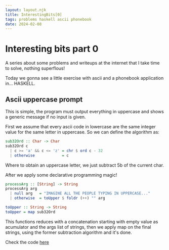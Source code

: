 ```yaml
---
layout: layout.njk
title: InterestingBits[0]
tags: problems haskell ascii phonebook
date: 2024-02-08
---
```

# Interesting bits part 0

A series about some problems and writeups at the internet that I take time to solve, nothing superflous!

Today we gonna see a little exercise with ascii and a phonebook application in... HASKELL.

## Ascii uppercase prompt

This is simple, the program must output everything in uppercase and shows a generic message if no input is given.

First we assume that every ascii code in lowercase are the same integer value for the same letter in uppercase. So we can define the algorithm as:
```hs
sub32Ord :: Char -> Char
sub32Ord c
  | c >= 'a' && c <= 'z' = chr $ ord c - 32
  | otherwise            = c
```

Where to obtain an uppercase letter, we just subtract 5b of the current char.

After we apply some declarative programming magic!
```hs
processArg :: [String] -> String
processArg arg
  | null arg   = "IMAGINE ALL THE PEOPLE TYPING IN UPPERCASE..."
  | otherwise  = toUpper $ foldr (++) "" arg

toUpper :: String -> String
toUpper = map sub32Ord
```

This functions reduces with a concatenation starting with empty value as acumulator and the args list of strings, then we apply map on the final strings, using the former subtraction algorithm and it's done.

Check the code [here](hhttps://github.com/oransje/interesting-bits/blob/main/00/upper.hs)
